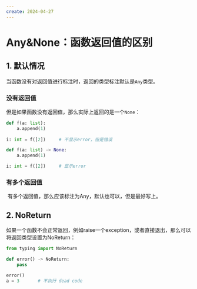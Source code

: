 ```yaml
---
create: 2024-04-27
---
```

# Any&None：函数返回值的区别

## 1. 默认情况

​	当函数没有对返回值进行标注时，返回的类型标注默认是`Any`类型。

### 没有返回值

​	但是如果函数没有返回值，那么实际上返回的是一个`None`：

```python
def f(a: list):
    a.append(1)
    
i: int = f([2])		# 不显示error，但是错误

def f(a: list) -> None:
    a.append(1)

i: int = f([2])		# 显示error
```

### 有多个返回值

​	有多个返回值，那么应该标注为Any，默认也可以，但是最好写上。



## 2. NoReturn

​	如果一个函数不会正常返回，例如raise一个exception，或者直接退出，那么可以将返回类型设置为NoReturn：

```python
from typing import NoReturn

def error() -> NoReturn:
    pass

error()
a = 3		# 不执行 dead code
```

